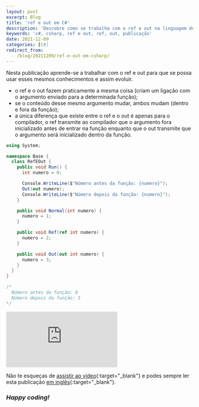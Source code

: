 ```yaml
---
layout: post
excerpt: Blog
title: 'ref e out em C#'
description: 'Descobre como se trabalha com o ref e out na linguagem de programação C#. Obtém respostas às tuas dúvidas com a teoria e os exemplos apresentados.'
keywords: 'c#, csharp, ref e out, ref, out, publicação'
date: 2021-12-09
categories: [C#]
redirect_from:
  - /blog/20211209/ref-e-out-em-csharp/
---
```


Nesta publicação aprende-se a trabalhar com o ref e out para que se possa usar esses mesmos conhecimentos e assim evoluir.

- o ref e o out fazem praticamente a mesma coisa (criam um ligação com o argumento enviado para a determinada função);
- se o conteúdo desse mesmo argumento mudar, ambos mudam (dentro e fora da função);
- a única diferença que existe entre o ref e o out é apenas para o compilador, o ref transmite ao compilador que o argumento fora inicializado antes de entrar na função enquanto que o out transmite que o argumento será inicializado dentro da função.

```csharp
using System;

namespace Base {
  class RefEOut {
    public void Run() {
      int numero = 0;

      Console.WriteLine($"Número antes da função: {numero}");
      Out(out numero);
      Console.WriteLine($"Número depois da função: {numero}");
    }

    public void Normal(int numero) {
      numero = 1;
    }

    public void Ref(ref int numero) {
      numero = 2;
    }

    public void Out(out int numero) {
      numero = 3;
    }
  }
}

/*
  Número antes da função: 0
  Número depois da função: 3
*/
```

<div class="video-container">
  <iframe src="https://www.youtube.com/embed/IOUI--CFDFs" frameborder="0" allowfullscreen></iframe>
</div>

Não te esqueças de [assistir ao vídeo](https://youtu.be/IOUI--CFDFs){:target="\_blank"} e podes sempre ler esta publicação [em inglês](https://nelsonsilvadev.com/blog/ref-and-out-in-csharp/){:target="\_blank"}.

### _Happy coding!_
